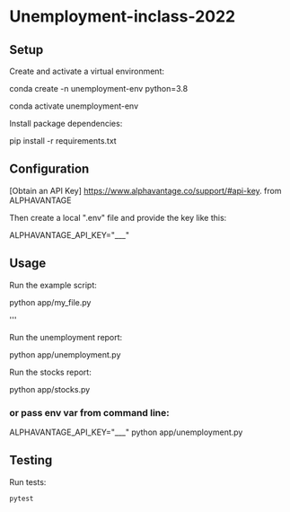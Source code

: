 # Unemployment-inclass-2022

## Setup

Create and activate a virtual environment:

conda create -n unemployment-env python=3.8

conda activate unemployment-env



Install package dependencies:

pip install -r requirements.txt


## Configuration

[Obtain an API Key] https://www.alphavantage.co/support/#api-key. from ALPHAVANTAGE

Then create a local ".env" file and provide the key like this:

 
ALPHAVANTAGE_API_KEY="___"


## Usage

Run the example script:

python app/my_file.py

'''

Run the unemployment report:

python app/unemployment.py

Run the stocks report:

python app/stocks.py

### or pass env var from command line:
ALPHAVANTAGE_API_KEY="___" python app/unemployment.py

## Testing

Run tests:

```sh
pytest
```